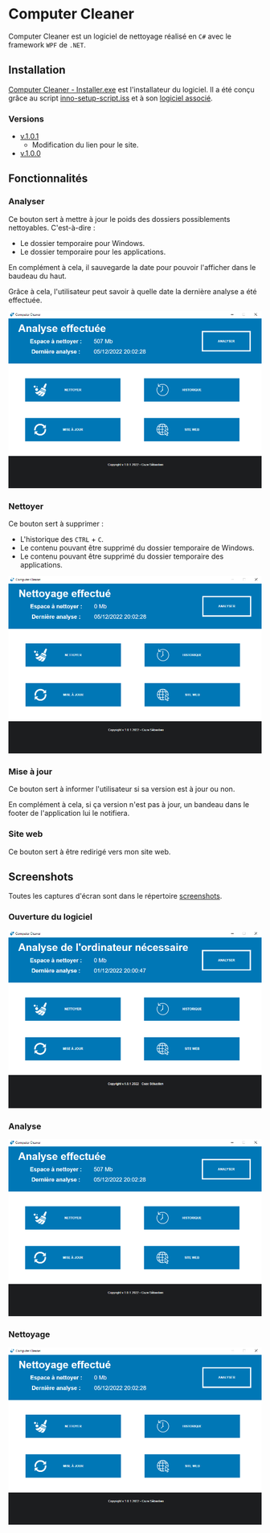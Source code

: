 # Computer Cleaner

Computer Cleaner est un logiciel de nettoyage réalisé en `C#` avec le framework `WPF` de `.NET`.

## Installation

[Computer Cleaner - Installer.exe](Installers/Computer%20Cleaner%20-%20Installer%20-%20v.1.0.1.exe) est l'installateur du logiciel. Il a été conçu grâce au script [inno-setup-script.iss](inno-setup-script.iss) et à son [logiciel associé](https://jrsoftware.org/).

### Versions

- [v.1.0.1](Installers/Computer%20Cleaner%20-%20Installer%20-%20v.1.0.1.exe)
    - Modification du lien pour le site.
- [v.1.0.0](Installers/Computer%20Cleaner%20-%20Installer%20-%20v.1.0.0.exe)

## Fonctionnalités

### Analyser

Ce bouton sert à mettre à jour le poids des dossiers possiblements nettoyables. C'est-à-dire :

- Le dossier temporaire pour Windows.
- Le dossier temporaire pour les applications.

En complément à cela, il sauvegarde la date pour pouvoir l'afficher dans le baudeau du haut.

Grâce à cela, l'utilisateur peut savoir à quelle date la dernière analyse a été effectuée.

![Image de l'analyse](screenshots/2.PNG "Image de l'analyse")

### Nettoyer

Ce bouton sert à supprimer :

- L'historique des `CTRL` + `C`.
- Le contenu pouvant être supprimé du dossier temporaire de Windows.
- Le contenu pouvant être supprimé du dossier temporaire des applications.

![Image du nettoyage](screenshots/3.PNG "Image du nettoyage")

### Mise à jour

Ce bouton sert à informer l'utilisateur si sa version est à jour ou non.

En complément à cela, si ça version n'est pas à jour, un bandeau dans le footer de l'application lui le notifiera.

### Site web

Ce bouton sert à être redirigé vers mon site web.


## Screenshots

Toutes les captures d'écran sont dans le répertoire [screenshots](screenshots/).

### Ouverture du logiciel

![Image à l'ouverture du logiciel](screenshots/1.PNG "Image à l'ouverture du logiciel")

### Analyse

![Image de l'analyse](screenshots/2.PNG "Image de l'analyse")

### Nettoyage

![Image du nettoyage](screenshots/3.PNG "Image du nettoyage")
